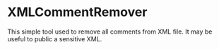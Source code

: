 # XMLCommentRemover
This simple tool used to remove all comments from XML file. It may be useful to public a sensitive XML.
